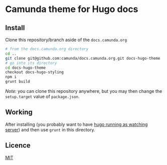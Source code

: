 # Camunda theme for Hugo docs

## Install

Clone this repository/branch aside of the `docs.camunda.org`

```sh
# from the docs.camunda.org directory
cd ..
git clone git@github.com:camunda/docs.camunda.org.git docs-hugo-theme
# go into its directory
cd docs-hugo-theme
checkout docs-hugo-styling
npm i
grunt build
```

_Note:_ you can clone this repository anywhere,
but you may then change the `setup.target` value of `package.json`.

## Working

After installing (you probably want to have [hugo running as watching server][building-docs])
and then use `grunt` in this directory.

## Licence

[MIT](LICENSE)


[building-docs]: https://github.com/camunda/docs.camunda.org/tree/hugo#building-the-doumentation
